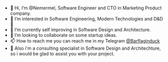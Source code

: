- 👋 Hi, I’m @Nemermel, Software Engineer and CTO in Marketing Product company.
- 👀 I’m interested in Software Engineering, Modern Technologies and D&D 🎲
- 🌱 I’m currently self improving in Software Design and Architecture.
- 💞️ I’m looking to collaborate on some startup ideas.
- 📫 How to reach me you can reach me in my Telegram [@Barflaginduck](https://t.me/Barflaginduck)
- 💼 Also i'm a consulting specialist in Software Design and Architechture, so i would be glad to assist you with your project.
